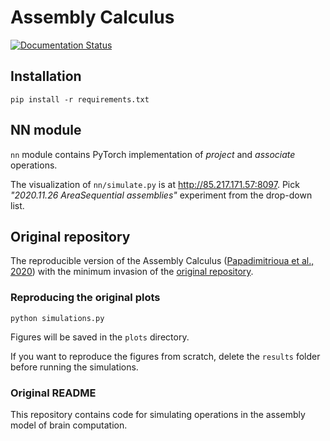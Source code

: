 # Assembly Calculus

[![Documentation Status](https://readthedocs.org/projects/assemblies/badge/?version=latest)](https://assemblies.readthedocs.io/en/latest/?badge=latest)

## Installation

```
pip install -r requirements.txt
```

## NN module

`nn` module contains PyTorch implementation of _project_ and _associate_ operations.

The visualization of `nn/simulate.py` is at http://85.217.171.57:8097. Pick
*"2020.11.26 AreaSequential assemblies"* experiment from the drop-down list.

## Original repository

The reproducible version of the Assembly Calculus ([Papadimitrioua et al., 2020](https://www.pnas.org/content/pnas/early/2020/06/08/2001893117.full.pdf)) with the minimum invasion of the [original repository](https://github.com/dmitropolsky/assemblies).


### Reproducing the original plots

```
python simulations.py
```

Figures will be saved in the `plots` directory.

If you want to reproduce the figures from scratch, delete the `results` folder
before running the simulations.

### Original README

This repository contains code for simulating operations in the assembly model of brain computation.
